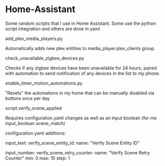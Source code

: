 # Home-Assistant

Some random scripts that I use in Home Assistant.  Some use the python script integration and others are done in yaml.

add_plex_media_players.py

Automatically adds new plex entities to media_player.plex_clients group

check_unavailable_zigbee_devices.py

Checks if any zigbee devices have been unavailable for 24 hours, paired with automation to send notification of any devices in the list to my phone.

enable_timer_motion_automations.py

"Resets" the automations in my home that can be manually disabled via buttons once per day



script.verify_scene_applied 

Requires configuration.yaml changes as well as an input boolean (for me input_boolean.scene_match)

configuration.yaml additions:

input_text:
  verify_scene_entity_id:
    name: "Verify Scene Entity ID"

input_number:
  verify_scene_retry_counter:
    name: "Verify Scene Retry Counter"
    min: 0
    max: 10
    step: 1
